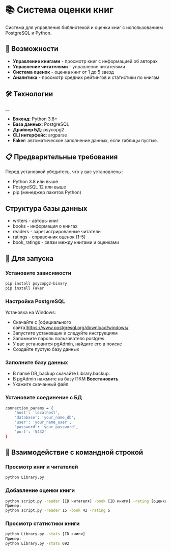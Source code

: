 # 📚 Система оценки книг

Система для управления библиотекой и оценки книг с использованием PostgreSQL и Python.

## 🌟 Возможности

- **Управление книгами** - просмотр книг с информацией об авторах
- **Управление читателями** - управление читателями
- **Система оценок** - оценка книг от 1 до 5 звезд
- **Аналитика** - просмотр средних рейтингов и статистики по книгам

## 🛠 Технологии
__
- **Бэкенд**: Python 3.8+
- **База данных**: PostgreSQL
- **Драйвер БД**: psycopg2
- **CLI интерфейс**: argparse
- **Faker**: автоматическое заполнение данных, если таблицы пустые.

## 📋 Предварительные требования

Перед установкой убедитесь, что у вас установлены:

- Python 3.8 или выше
- PostgreSQL 12 или выше
- pip (менеджер пакетов Python)

## Структура базы данных
- writers - авторы книг
- books - информация о книгах
- readers - зарегистрированные читатели
- ratings - справочник оценок (1-5)
- book_ratings - связи между книгами и оценками

## 🚀 Для запуска

### Установите зависимости

```bash
pip install psycopg2-binary
pip install Faker
```
### Настройка PostgreSQL
Установка на Windows:
- Скачайте с [официального сайта]https://www.postgresql.org/download/windows/
- Запустите установщик и следуйте инструкциям
- Запомните пароль пользователя postgres
- У вас установится pgAdmin, найдите его в поиске
- Создайте пустую базу данных
  
### Заполните базу данных
- В папке DB_backup скачайте Library.backup.
- В pgAdmin нажмите на базу ПКМ **Восстановить**
- Укажите скачанный файл

### Установите соединение с БД

```bash
connection_params = {
    'host': 'localhost',
    'database': 'your_name_db', 
    'user': 'your_name_user',
    'password': 'your_password',
    'port': '5432'
}
```

## 📠 Взаимодействие с командной строкой

### Просмотр книг и читателей

```bash
python Library.py
```

### Добавление оценки книги
```bash
python script.py -reader [ID читателя] -book [ID книги] -rating [оценка (1-5)]
Пример:
python script.py -reader 15 -book 42 -rating 5
```
### Просмотр статистики книги

```bash
python Library.py -stats [ID книги]
Пример:
python Library.py -stats 692
```












